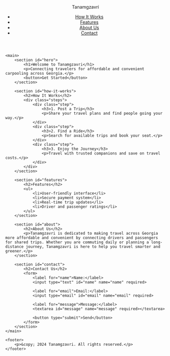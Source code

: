 <!DOCTYPE html>
<html lang="en">
<head>
    <meta charset="UTF-8">
    <meta name="viewport" content="width=device-width, initial-scale=1.0">
    <title>Tanamgzavri - Georgian Ride-Sharing Platform</title>
    <link rel="stylesheet" href="styles.css">
</head>
<body>
    <header>
        <nav>
            <div class="logo">Tanamgzavri</div>
            <ul>
                <li><a href="#how-it-works">How It Works</a></li>
                <li><a href="#features">Features</a></li>
                <li><a href="#about">About Us</a></li>
                <li><a href="#contact">Contact</a></li>
            </ul>
        </nav>
    </header>

    <main>
        <section id="hero">
            <h1>Welcome to Tanamgzavri</h1>
            <p>Connecting travelers for affordable and convenient carpooling across Georgia.</p>
            <button>Get Started</button>
        </section>

        <section id="how-it-works">
            <h2>How It Works</h2>
            <div class="steps">
                <div class="step">
                    <h3>1. Post a Trip</h3>
                    <p>Share your travel plans and find people going your way.</p>
                </div>
                <div class="step">
                    <h3>2. Find a Ride</h3>
                    <p>Search for available trips and book your seat.</p>
                </div>
                <div class="step">
                    <h3>3. Enjoy the Journey</h3>
                    <p>Travel with trusted companions and save on travel costs.</p>
                </div>
            </div>
        </section>

        <section id="features">
            <h2>Features</h2>
            <ul>
                <li>User-friendly interface</li>
                <li>Secure payment system</li>
                <li>Real-time trip updates</li>
                <li>Driver and passenger ratings</li>
            </ul>
        </section>

        <section id="about">
            <h2>About Us</h2>
            <p>Tanamgzavri is dedicated to making travel across Georgia more affordable and convenient by connecting drivers and passengers for shared trips. Whether you are commuting daily or planning a long-distance journey, Tanamgzavri is here to help you travel smarter and greener.</p>
        </section>

        <section id="contact">
            <h2>Contact Us</h2>
            <form>
                <label for="name">Name:</label>
                <input type="text" id="name" name="name" required>
                
                <label for="email">Email:</label>
                <input type="email" id="email" name="email" required>
                
                <label for="message">Message:</label>
                <textarea id="message" name="message" required></textarea>
                
                <button type="submit">Send</button>
            </form>
        </section>
    </main>

    <footer>
        <p>&copy; 2024 Tanamgzavri. All rights reserved.</p>
    </footer>
</body>
</html>
